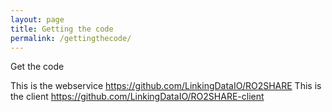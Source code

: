 ```yaml
---
layout: page
title: Getting the code
permalink: /gettingthecode/
---
```

Get the code

This is the webservice 
https://github.com/LinkingDataIO/RO2SHARE
This is the client 
https://github.com/LinkingDataIO/RO2SHARE-client
